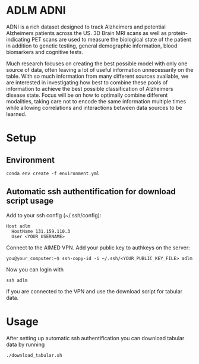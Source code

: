# ADLM ADNI

ADNI is a rich dataset designed to track Alzheimers and potential Alzheimers patients across the US. 3D Brain MRI scans as well as protein-indicating PET scans are used to measure the biological state of the patient in addition to genetic testing, general demographic information, blood biomarkers and cognitive tests.

Much research focuses on creating the best possible model with only one source of data, often leaving a lot of useful information unnecessarily on the table. With so much information from many different sources available, we are interested in investigating how best to combine these pools of information to achieve the best possible classification of Alzheimers disease state. Focus will be on how to optimally combine different modalities, taking care not to encode the same information multiple times while allowing correlations and interactions between data sources to be learned.

# Setup

## Environment
```
conda env create -f environment.yml
```

## Automatic ssh authentification for download script usage
Add to your ssh config (~/.ssh/config):
```
Host adlm 
  HostName 131.159.110.3 
  User <YOUR_USERNAME>
```

Connect to the AIMED VPN.
Add your public key to authkeys on the server:
```
you@your_computer:~$ ssh-copy-id -i ~/.ssh/<YOUR_PUBLIC_KEY_FILE> adlm
```

Now you can login with 
```
ssh adlm
``` 
if you are connected to the VPN and use the download script for tabular data.

# Usage

After setting up automatic ssh authentification you can download tabular data by running 
```
./download_tabular.sh
```
